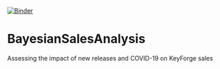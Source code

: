 [![Binder](https://mybinder.org/badge_logo.svg)](https://mybinder.org/v2/gh/4dcu-be/BayesianSalesAnalysis/HEAD)

# BayesianSalesAnalysis

Assessing the impact of new releases and COVID-19 on KeyForge sales
